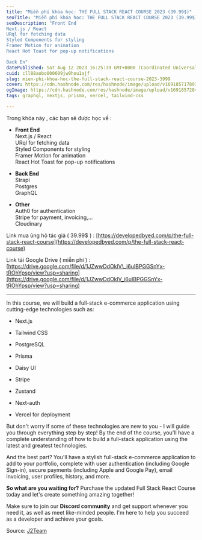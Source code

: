 ```yaml
---
title: "Miễn phí khóa học: THE FULL STACK REACT COURSE 2023 (39.99$)"
seoTitle: "Miễn phí khóa học: THE FULL STACK REACT COURSE 2023 (39.99$)"
seoDescription: "Front End
Next.js / React
URql for fetching data
Styled Components for styling
Framer Motion for animation
React Hot Toast for pop-up notifications

Back En"
datePublished: Sat Aug 12 2023 16:25:39 GMT+0000 (Coordinated Universal Time)
cuid: cll88aobo000609jw0hou1ajf
slug: mien-phi-khoa-hoc-the-full-stack-react-course-2023-3999
cover: https://cdn.hashnode.com/res/hashnode/image/upload/v1691857178934/d2be95e7-1203-43bf-81c3-55a7910c0f6f.jpeg
ogImage: https://cdn.hashnode.com/res/hashnode/image/upload/v1691857284509/7053a585-e6a3-4f95-b8a2-484ba940192a.jpeg
tags: graphql, nextjs, prisma, vercel, tailwind-css

---
```


Trong khóa này , các bạn sẽ được học về :

* **Front End**  
    Next.js / React  
    URql for fetching data  
    Styled Components for styling  
    Framer Motion for animation  
    React Hot Toast for pop-up notifications
    
* **Back End**  
    Strapi  
    Postgres  
    GraphQL
    
* **Other**  
    Auth0 for authentication  
    Stripe for payment, invoicing,...  
    Cloudinary
    

Link mua ủng hộ tác giả ( 39.99$ ) : [https://developedbyed.com/p/the-full-stack-react-course](https://developedbyed.com/p/the-full-stack-react-course)

Link tải Google Drive ( miễn phí ) : [https://drive.google.com/file/d/1JZwwDdOklV\_i6uIBPGGSnYx-tROhYpsp/view?usp=sharing](https://drive.google.com/file/d/1JZwwDdOklV_i6uIBPGGSnYx-tROhYpsp/view?usp=sharing)

---

In this course, we will build a full-stack e-commerce application using cutting-edge technologies such as:

* Next.js
    
* Tailwind CSS
    
* PostgreSQL
    
* Prisma
    
* Daisy UI
    
* Stripe
    
* Zustand
    
* Next-auth
    
* Vercel for deployment
    

But don't worry if some of these technologies are new to you - I will guide you through everything step by step! By the end of the course, you'll have a complete understanding of how to build a full-stack application using the latest and greatest technologies.

And the best part? You'll have a stylish full-stack e-commerce application to add to your portfolio, complete with user authentication (including Google Sign-in), secure payments (including Apple and Google Pay), email invoicing, user profiles, history, and more.

**So what are you waiting for?** Purchase the updated Full Stack React Course today and let's create something amazing together!  

Make sure to join our **Discord community** and get support whenever you need it, as well as meet like-minded people. I'm here to help you succeed as a developer and achieve your goals.

Source: [J2Team](https://www.facebook.com/groups/364997627165697?multi_permalinks=2188641738134601)